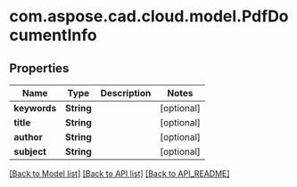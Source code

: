
# com.aspose.cad.cloud.model.PdfDocumentInfo

## Properties
Name | Type | Description | Notes
------------ | ------------- | ------------- | -------------
**keywords** | **String** |  |  [optional]
**title** | **String** |  |  [optional]
**author** | **String** |  |  [optional]
**subject** | **String** |  |  [optional]


[[Back to Model list]](API_README.md#documentation-for-models) [[Back to API list]](API_README.md#documentation-for-api-endpoints) [[Back to API_README]](API_README.md)

